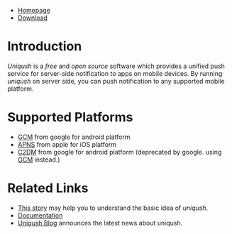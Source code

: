 - [Homepage](http://uniqush.org)
- [Download](http://uniqush.org/downloads.html)

# Introduction #

*Uniqush* is a _free_ and _open source_ software which provides a unified push
service for server-side notification to apps on mobile devices. By running
*uniqush* on server side, you can push notification to any supported mobile
platform.

# Supported Platforms #

- [GCM](http://developer.android.com/guide/google/gcm/index.html) from google for android platform
- [APNS](http://developer.apple.com/library/mac/#documentation/NetworkingInternet/Conceptual/RemoteNotificationsPG/ApplePushService/ApplePushService.html) from apple for iOS platform
- [C2DM](https://developers.google.com/android/c2dm/) from google for android platform (deprecated by google. using [GCM](http://developer.android.com/guide/google/gcm/index.html) instead.)

# Related Links #
- [This story](http://uniqush.org/wiki/UniqushStory) may help you to understand
the basic idea of *uniqush*.
- [Documentation](http://uniqush.org/wiki/UniqushDocumentIndex)
- [Uniqush Blog](http://blog.uniqush.org) announces the latest news about uniqush.

